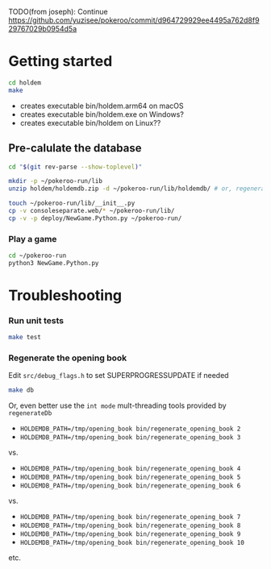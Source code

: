 TODO(from joseph): Continue https://github.com/yuzisee/pokeroo/commit/d964729929ee4495a762d8f929767029b0954d5a

# Getting started
```sh
cd holdem
make
```
* creates executable bin/holdem.arm64 on macOS
* creates executable bin/holdem.exe on Windows?
* creates executable bin/holdem on Linux??

## Pre-calulate the database
```sh
cd "$(git rev-parse --show-toplevel)"

mkdir -p ~/pokeroo-run/lib
unzip holdem/holdemdb.zip -d ~/pokeroo-run/lib/holdemdb/ # or, regenerate them (see below)

touch ~/pokeroo-run/lib/__init__.py
cp -v consoleseparate.web/* ~/pokeroo-run/lib/
cp -v -p deploy/NewGame.Python.py ~/pokeroo-run/
```

### Play a game

```sh
cd ~/pokeroo-run
python3 NewGame.Python.py
```


# Troubleshooting

### Run unit tests
```sh
make test
```

### Regenerate the opening book

Edit `src/debug_flags.h` to set SUPERPROGRESSUPDATE if needed
```sh
make db
```
Or, even better use the `int mode` mult-threading tools provided by `regenerateDb`
- `HOLDEMDB_PATH=/tmp/opening_book bin/regenerate_opening_book 2`
- `HOLDEMDB_PATH=/tmp/opening_book bin/regenerate_opening_book 3`

vs.

- `HOLDEMDB_PATH=/tmp/opening_book bin/regenerate_opening_book 4`
- `HOLDEMDB_PATH=/tmp/opening_book bin/regenerate_opening_book 5`
- `HOLDEMDB_PATH=/tmp/opening_book bin/regenerate_opening_book 6`

vs.

- `HOLDEMDB_PATH=/tmp/opening_book bin/regenerate_opening_book 7`
- `HOLDEMDB_PATH=/tmp/opening_book bin/regenerate_opening_book 8`
- `HOLDEMDB_PATH=/tmp/opening_book bin/regenerate_opening_book 9`
- `HOLDEMDB_PATH=/tmp/opening_book bin/regenerate_opening_book 10`

etc.
